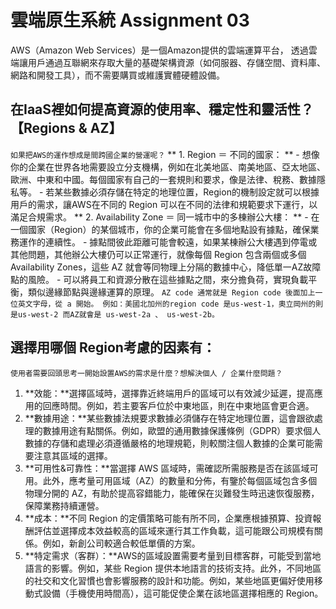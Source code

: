 # 雲端原生系統 Assignment 03

AWS（Amazon Web Services）是一個Amazon提供的雲端運算平台，
透過雲端讓用戶通過互聯網來存取大量的基礎架構資源（如伺服器、存儲空間、資料庫、網路和開發工具），而不需要購買或維護實體硬體設備。

## 在IaaS裡如何提高資源的使用率、穩定性和靈活性？【Regions & AZ】

`如果把AWS的運作想成是間跨國企業的營運呢？`
** 1. Region ＝ 不同的國家： **
    - 想像你的企業在世界各地需要設立分支機構，例如在北美地區、南美地區、亞太地區、歐洲、中東和中國。每個國家有自己的一套規則和要求，像是法律、稅務、數據隱私等。
    - 若某些數據必須存儲在特定的地理位置，Region的機制設定就可以根據用戶的需求，讓AWS在不同的 Region 可以在不同的法律和規範要求下運行，以滿足合規需求。
** 2. Availability Zone ＝ 同一城市中的多棟辦公大樓： **
    - 在一個國家（Region）的某個城市，你的企業可能會在多個地點設有據點，確保業務運作的連續性。
    - 據點間彼此距離可能會較遠，如果某棟辦公大樓遇到停電或其他問題，其他辦公大樓仍可以正常運行，就像每個 Region 包含兩個或多個 Availability Zones，這些 AZ 就會等同物理上分隔的數據中心，降低單一AZ故障點的風險。
    - 可以將員工和資源分散在這些據點之間，來分擔負荷，實現負載平衡，類似邊緣節點與邊緣運算的原理。
`AZ code 通常就是 Region code 後面加上一位英文字母，從 a 開始。
例如：美國北加州的region code 是us-west-1，奧立岡州的則是us-west-2
而AZ就會是 us-west-2a 、 us-west-2b。`

## 選擇用哪個 Region考慮的因素有：

`使用者需要回頭思考一開始設置AWS的需求是什麼？想解決個人 / 企業什麼問題？`
1. **效能：**選擇區域時，選擇靠近終端用戶的區域可以有效減少延遲，提高應用的回應時間。例如，若主要客戶位於中東地區，則在中東地區會更合適。
2. **數據用途：**某些數據法規要求數據必須儲存在特定地理位置，這會跟欲處理的數據用途有點關係。例如，歐盟的通用數據保護條例（GDPR）要求個人數據的存儲和處理必須遵循嚴格的地理規範，則較關注個人數據的企業可能需要注意其區域的選擇。
3. **可用性&可靠性：**當選擇 AWS 區域時，需確認所需服務是否在該區域可用。此外，應考量可用區域（AZ）的數量和分佈，有鑒於每個區域包含多個物理分開的 AZ，有助於提高容錯能力，能確保在災難發生時迅速恢復服務，保障業務持續運營。
4. **成本：**不同 Region 的定價策略可能有所不同，企業應根據預算、投資報酬評估並選擇成本效益較高的區域來運行其工作負載，這可能跟公司規模有關係。例如，新創公司較適合較低單價的方案。
5. **特定需求（客群）：**AWS的區域設置需要考量到目標客群，可能受到當地語言的影響。例如，某些 Region 提供本地語言的技術支持。此外，不同地區的社交和文化習慣也會影響服務的設計和功能。例如，某些地區更偏好使用移動式設備（手機使用時間高），這可能促使企業在該地區選擇相應的 Region。
